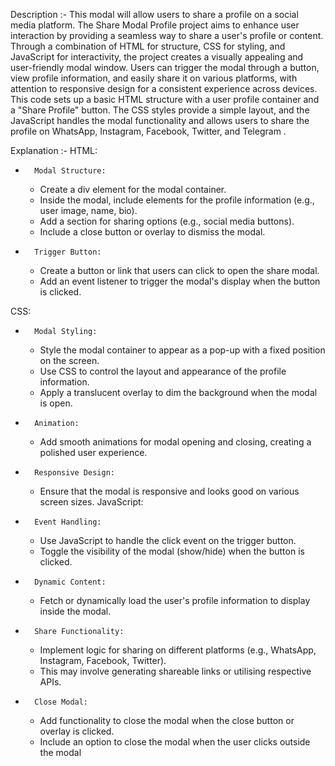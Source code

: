 Description :-
This modal will allow users to share a profile on a social media platform. The Share Modal Profile project aims to enhance user interaction by providing a seamless way to share a user's profile or content. Through a 
combination of HTML for structure, CSS for styling, and JavaScript for interactivity, the project creates a visually appealing and user-friendly modal window. Users can trigger the modal through a button, view profile 
information, and easily share it on various platforms, with attention to responsive design for a consistent experience across devices. This code sets up a basic HTML structure with a user profile container and a 
"Share Profile" button. The CSS styles provide a simple layout, and the JavaScript handles the modal functionality and allows users to share the profile on WhatsApp, Instagram, Facebook, Twitter, and Telegram .

Explanation :-
HTML:
* 		Modal Structure:
    * Create a div element for the modal container.
    * Inside the modal, include elements for the profile information (e.g., user image, name, bio).
    * Add a section for sharing options (e.g., social media buttons).
    * Include a close button or overlay to dismiss the modal.
* 		Trigger Button:
    * Create a button or link that users can click to open the share modal.
    * Add an event listener to trigger the modal's display when the button is clicked.

CSS:
* 		Modal Styling:
    * Style the modal container to appear as a pop-up with a fixed position on the screen.
    * Use CSS to control the layout and appearance of the profile information.
    * Apply a translucent overlay to dim the background when the modal is open.
* 		Animation:
    * Add smooth animations for modal opening and closing, creating a polished user experience.
* 		Responsive Design:
    * Ensure that the modal is responsive and looks good on various screen sizes.
JavaScript:
* 		Event Handling:
    * Use JavaScript to handle the click event on the trigger button.
    * Toggle the visibility of the modal (show/hide) when the button is clicked.
* 		Dynamic Content:
    * Fetch or dynamically load the user's profile information to display inside the modal.
* 		Share Functionality:
    * Implement logic for sharing on different platforms (e.g., WhatsApp, Instagram, Facebook, Twitter).
    * This may involve generating shareable links or utilising respective APIs.
* 		Close Modal:
    * Add functionality to close the modal when the close button or overlay is clicked.
    * Include an option to close the modal when the user clicks outside the modal
